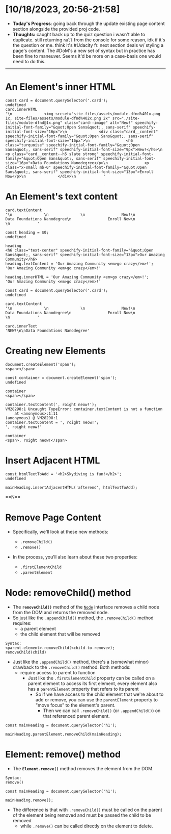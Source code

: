 # [10/18/2023, 20:56-21:58]
- **Today's Progress**: going back through the update existing page content section alongside the provided proj code. 
- **Thoughts:** caught back up to the quiz question i wasn't able to duplicate. still returning `null` from the console for some reason, idk if it's the question or me. think it's #Udacity fr. next section deals w/ styling a page's content. The #DoM's a new set of syntax but in practice has been fine to maneuver. Seems it'd be more on a case-basis one would need to do this. 
---
# An Element's inner HTML
```
const card = document.querySelector('.card');
undefined
card.innerHTML
'\n              <img srcset="site-files/assets/module-dfnd%401x.png 1x, site-files/assets/module-dfnd%402x.png 2x" src="./site-files/module-dfnd@1x.png" class="card--image" alt="New!" speechify-initial-font-family="&quot;Open Sans&quot;, sans-serif" speechify-initial-font-size="16px">\n              <div class="card__content" speechify-initial-font-family="&quot;Open Sans&quot;, sans-serif" speechify-initial-font-size="16px">\n                <h6 class="turquoise" speechify-initial-font-family="&quot;Open Sans&quot;, sans-serif" speechify-initial-font-size="9px">New!</h6>\n                <p class="card__content--h5 slate strong" speechify-initial-font-family="&quot;Open Sans&quot;, sans-serif" speechify-initial-font-size="16px">Data Foundations Nanodegree</p>\n                <p class="x-small mb-0" speechify-initial-font-family="&quot;Open Sans&quot;, sans-serif" speechify-initial-font-size="13px">Enroll Now</p>\n              </div>\n            '
```

# An Element's text content
```
card.textContent
'\n              \n              \n                New!\n                Data Foundations Nanodegree\n                Enroll Now\n              \n            '
```
```
const heading = $0;
undefined

heading
<h6 class=​"text-center" speechify-initial-font-family=​"&quot;Open Sans&quot;, sans-serif" speechify-initial-font-size=​"13px">​Our Amazing Community​</h6>​
heading.textContent = 'Our Amazing Community <em>go crazy</em>!';
'Our Amazing Community <em>go crazy</em>!'

heading.innerHTML = 'Our Amazing Community <em>go crazy</em>!';
'Our Amazing Community <em>go crazy</em>!'
```
```
const card = document.querySelector('.card');
undefined

card.textContent
'\n              \n              \n                New!\n                Data Foundations Nanodegree\n                Enroll Now\n              \n            '

card.innerText
'NEW!\n\nData Foundations Nanodegree'
```

# Creating new Elements
```
document.createElement('span');
<span>​</span>​

const container = document.createElement('span');
undefined

container
<span>​</span>​

container.textContent(', roight neow!');
VM28298:1 Uncaught TypeError: container.textContent is not a function
    at <anonymous>:1:11
(anonymous) @ VM28298:1
container.textContent = ', roight neow!';
', roight neow!'

container
<span>​, roight neow!​</span>​

```

# Insert Adjacent HTML
```
const htmlTextToAdd = '<h2>Skydiving is fun!</h2>';
undefined

mainHeading.insertAdjacentHTML('afterend', htmlTextToAdd);
```

==N==
# Remove Page Content
- Specifically, we'll look at these new methods:
	- `.removeChild()`
	- `.remove()`

- In the process, you'll also learn about these two properties:
	- `.firstElementChild`
	- `.parentElement`

# Node: removeChild() method
- The **`removeChild()`** method of the [`Node`](https://developer.mozilla.org/en-US/docs/Web/API/Node) interface removes a child node from the DOM and returns the removed node.
- So just like the `.appendChild()` method, the `.removeChild()` method requires:
	- a parent element
	- the child element that will be removed
```
Syntax:
<parent-element>.removeChild(<child-to-remove>);
removeChild(child)
```
- Just like the `.appendChild()` method, there's a (somewhat minor) drawback to the `.removeChild()` method. Both methods:
	- require access to parent to function
		- Just like the `.firstElementChild` property can be called on a parent element to access its first element, every element also has a `parentElement` property that refers to its parent
			- So if we have access to the child element that we're about to add or remove, you can use the `parentElement` property to "move focus" to the element's parent.
				- Then we can call `.removeChild()` (or `.appendChild()`) on that referenced parent element.
```
const mainHeading = document.querySelector('h1');

mainHeading.parentElement.removeChild(mainHeading);
```
# Element: remove() method
- The **`Element.remove()`** method removes the element from the DOM.
```
Syntax:
remove()

const mainHeading = document.querySelector('h1');

mainHeading.remove();
```
- The difference is that with `.removeChild()` must be called on the parent of the element being removed and must be passed the child to be removed
	- while `.remove()` can be called directly on the element to delete.




































